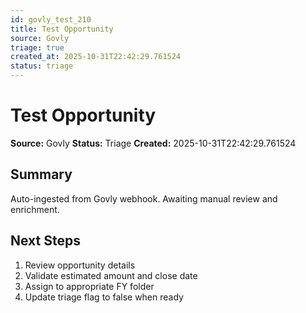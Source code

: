```yaml
---
id: govly_test_210
title: Test Opportunity
source: Govly
triage: true
created_at: 2025-10-31T22:42:29.761524
status: triage
---
```


# Test Opportunity

**Source:** Govly
**Status:** Triage
**Created:** 2025-10-31T22:42:29.761524

## Summary

Auto-ingested from Govly webhook. Awaiting manual review and enrichment.

## Next Steps

1. Review opportunity details
2. Validate estimated amount and close date
3. Assign to appropriate FY folder
4. Update triage flag to false when ready
